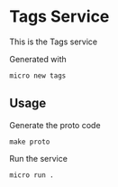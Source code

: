# Tags Service

This is the Tags service

Generated with

```
micro new tags
```

## Usage

Generate the proto code

```
make proto
```

Run the service

```
micro run .
```